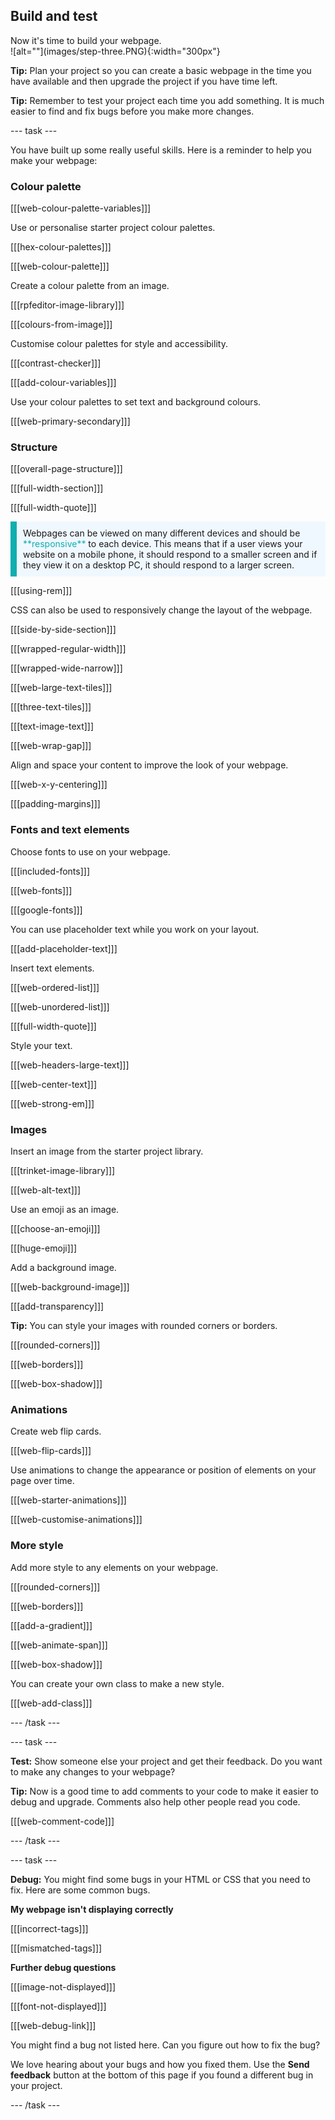 ## Build and test

<div style="display: flex; flex-wrap: wrap">
<div style="flex-basis: 200px; flex-grow: 1; margin-right: 15px;">
Now it's time to build your webpage. 

</div>
<div>
![alt=""](images/step-three.PNG){:width="300px"}
</div>
</div>

**Tip:** Plan your project so you can create a basic webpage in the time you have available and then upgrade the project if you have time left.

**Tip:** Remember to test your project each time you add something. It is much easier to find and fix bugs before you make more changes.

\--- task ---

You have built up some really useful skills. Here is a reminder to help you make your webpage:

### Colour palette

[[[web-colour-palette-variables]]]

Use or personalise starter project colour palettes.

[[[hex-colour-palettes]]]

[[[web-colour-palette]]]

Create a colour palette from an image.

[[[rpfeditor-image-library]]]

[[[colours-from-image]]]

Customise colour palettes for style and accessibility.

[[[contrast-checker]]]

[[[add-colour-variables]]]

Use your colour palettes to set text and background colours.

[[[web-primary-secondary]]]

### Structure

[[[overall-page-structure]]]

[[[full-width-section]]]

[[[full-width-quote]]]

<p style="border-left: solid; border-width:10px; border-color: #0faeb0; background-color: aliceblue; padding: 10px;">
Webpages can be viewed on many different devices and should be <span style="color: #0faeb0">**responsive**</span> to each device. This means that if a user views your website on a mobile phone, it should respond to a smaller screen and if they view it on a desktop PC, it should respond to a larger screen. 
</p>

[[[using-rem]]]

CSS can also be used to responsively change the layout of the webpage.

[[[side-by-side-section]]]

[[[wrapped-regular-width]]]

[[[wrapped-wide-narrow]]]

[[[web-large-text-tiles]]]

[[[three-text-tiles]]]

[[[text-image-text]]]

[[[web-wrap-gap]]]

Align and space your content to improve the look of your webpage.

[[[web-x-y-centering]]]

[[[padding-margins]]]

### Fonts and text elements

Choose fonts to use on your webpage.

[[[included-fonts]]]

[[[web-fonts]]]

[[[google-fonts]]]

You can use placeholder text while you work on your layout.

[[[add-placeholder-text]]]

Insert text elements.

[[[web-ordered-list]]]

[[[web-unordered-list]]]

[[[full-width-quote]]]

Style your text.

[[[web-headers-large-text]]]

[[[web-center-text]]]

[[[web-strong-em]]]

### Images

Insert an image from the starter project library.

[[[trinket-image-library]]]

[[[web-alt-text]]]

Use an emoji as an image.

[[[choose-an-emoji]]]

[[[huge-emoji]]]

Add a background image.

[[[web-background-image]]]

[[[add-transparency]]]

**Tip:** You can style your images with rounded corners or borders.

[[[rounded-corners]]]

[[[web-borders]]]

[[[web-box-shadow]]]

### Animations

Create web flip cards.

[[[web-flip-cards]]]

Use animations to change the appearance or position of elements on your page over time.

[[[web-starter-animations]]]

[[[web-customise-animations]]]

### More style

Add more style to any elements on your webpage.

[[[rounded-corners]]]

[[[web-borders]]]

[[[add-a-gradient]]]

[[[web-animate-span]]]

[[[web-box-shadow]]]

You can create your own class to make a new style.

[[[web-add-class]]]

\--- /task ---

\--- task ---

**Test:** Show someone else your project and get their feedback. Do you want to make any changes to your webpage?

**Tip:** Now is a good time to add comments to your code to make it easier to debug and upgrade. Comments also help other people read you code.

[[[web-comment-code]]]

\--- /task ---

\--- task ---

**Debug:** You might find some bugs in your HTML or CSS that you need to fix. Here are some common bugs.

**My webpage isn't displaying correctly**

[[[incorrect-tags]]]

[[[mismatched-tags]]]

**Further debug questions**

[[[image-not-displayed]]]

[[[font-not-displayed]]]

[[[web-debug-link]]]

You might find a bug not listed here. Can you figure out how to fix the bug?

We love hearing about your bugs and how you fixed them. Use the **Send feedback** button at the bottom of this page if you found a different bug in your project.

\--- /task ---
